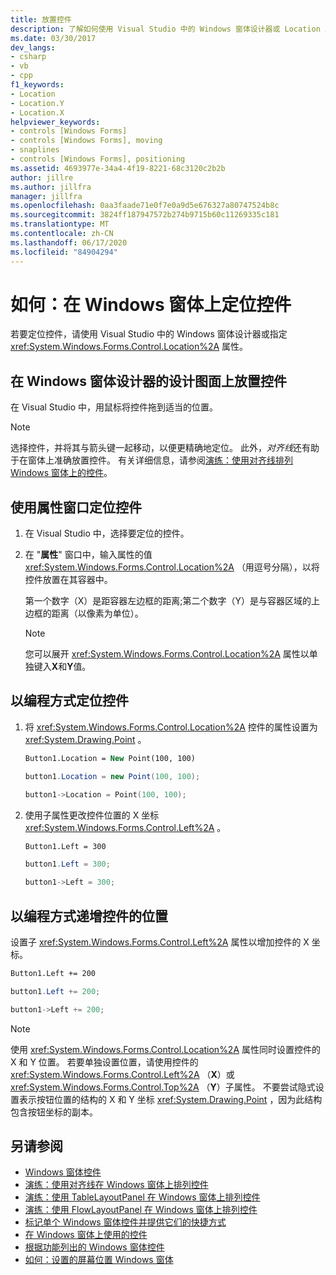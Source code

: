 ```yaml
---
title: 放置控件
description: 了解如何使用 Visual Studio 中的 Windows 窗体设计器或 Location 属性来定位控件。
ms.date: 03/30/2017
dev_langs:
- csharp
- vb
- cpp
f1_keywords:
- Location
- Location.Y
- Location.X
helpviewer_keywords:
- controls [Windows Forms]
- controls [Windows Forms], moving
- snaplines
- controls [Windows Forms], positioning
ms.assetid: 4693977e-34a4-4f19-8221-68c3120c2b2b
author: jillre
ms.author: jillfra
manager: jillfra
ms.openlocfilehash: 0aa3faade71e0f7e0a9d5e676327a80747524b8c
ms.sourcegitcommit: 3824ff187947572b274b9715b60c11269335c181
ms.translationtype: MT
ms.contentlocale: zh-CN
ms.lasthandoff: 06/17/2020
ms.locfileid: "84904294"
---
```

# <a name="how-to-position-controls-on-windows-forms"></a>如何：在 Windows 窗体上定位控件

若要定位控件，请使用 Visual Studio 中的 Windows 窗体设计器或指定 <xref:System.Windows.Forms.Control.Location%2A> 属性。

## <a name="position-a-control-on-the-design-surface-of-the-windows-forms-designer"></a>在 Windows 窗体设计器的设计图面上放置控件

在 Visual Studio 中，用鼠标将控件拖到适当的位置。

> [!NOTE]
> 选择控件，并将其与箭头键一起移动，以便更精确地定位。 此外，*对齐线*还有助于在窗体上准确放置控件。 有关详细信息，请参阅[演练：使用对齐线排列 Windows 窗体上的控件](walkthrough-arranging-controls-on-windows-forms-using-snaplines.md)。

## <a name="position-a-control-using-the-properties-window"></a>使用属性窗口定位控件

1. 在 Visual Studio 中，选择要定位的控件。

2. 在 "**属性**" 窗口中，输入属性的值 <xref:System.Windows.Forms.Control.Location%2A> （用逗号分隔），以将控件放置在其容器中。

   第一个数字（X）是距容器左边框的距离;第二个数字（Y）是与容器区域的上边框的距离（以像素为单位）。

   > [!NOTE]
   > 您可以展开 <xref:System.Windows.Forms.Control.Location%2A> 属性以单独键入**X**和**Y**值。

## <a name="position-a-control-programmatically"></a>以编程方式定位控件

1. 将 <xref:System.Windows.Forms.Control.Location%2A> 控件的属性设置为 <xref:System.Drawing.Point> 。

    ```vb
    Button1.Location = New Point(100, 100)
    ```

    ```csharp
    button1.Location = new Point(100, 100);
    ```

    ```cpp
    button1->Location = Point(100, 100);
    ```

2. 使用子属性更改控件位置的 X 坐标 <xref:System.Windows.Forms.Control.Left%2A> 。

    ```vb
    Button1.Left = 300
    ```

    ```csharp
    button1.Left = 300;
    ```

    ```cpp
    button1->Left = 300;
    ```

## <a name="increment-a-controls-location-programmatically"></a>以编程方式递增控件的位置

设置子 <xref:System.Windows.Forms.Control.Left%2A> 属性以增加控件的 X 坐标。

```vb
Button1.Left += 200
```

```csharp
button1.Left += 200;
```

```cpp
button1->Left += 200;
```

> [!NOTE]
> 使用 <xref:System.Windows.Forms.Control.Location%2A> 属性同时设置控件的 X 和 Y 位置。 若要单独设置位置，请使用控件的 <xref:System.Windows.Forms.Control.Left%2A> （**X**）或 <xref:System.Windows.Forms.Control.Top%2A> （**Y**）子属性。 不要尝试隐式设置表示按钮位置的结构的 X 和 Y 坐标 <xref:System.Drawing.Point> ，因为此结构包含按钮坐标的副本。

## <a name="see-also"></a>另请参阅

- [Windows 窗体控件](index.md)
- [演练：使用对齐线在 Windows 窗体上排列控件](walkthrough-arranging-controls-on-windows-forms-using-snaplines.md)
- [演练：使用 TableLayoutPanel 在 Windows 窗体上排列控件](walkthrough-arranging-controls-on-windows-forms-using-a-tablelayoutpanel.md)
- [演练：使用 FlowLayoutPanel 在 Windows 窗体上排列控件](walkthrough-arranging-controls-on-windows-forms-using-a-flowlayoutpanel.md)
- [标记单个 Windows 窗体控件并提供它们的快捷方式](labeling-individual-windows-forms-controls-and-providing-shortcuts-to-them.md)
- [在 Windows 窗体上使用的控件](controls-to-use-on-windows-forms.md)
- [根据功能列出的 Windows 窗体控件](windows-forms-controls-by-function.md)
- [如何：设置的屏幕位置 Windows 窗体](https://docs.microsoft.com/previous-versions/visualstudio/visual-studio-2010/52aha046(v=vs.100))

